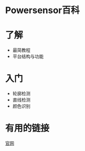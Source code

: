 Powersensor百科
=

# 了解
* 最简教程
* 平台结构与功能

# 入门
* 轮廓检测
* 直线检测
* 颜色识别

# 有用的链接
[官网](http://www.jingliankeji.cn/?page_id=771)
